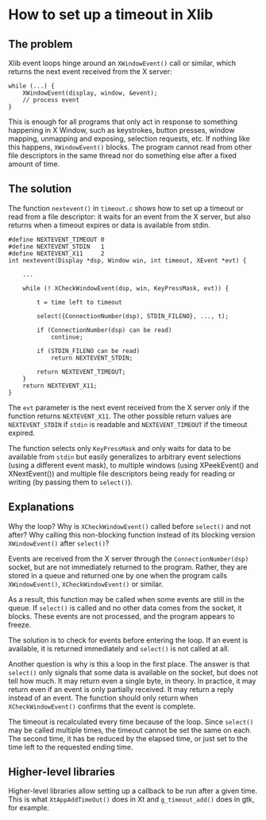 How to set up a timeout in Xlib
===============================

The problem
-----------

Xlib event loops hinge around an ``XWindowEvent()`` call or similar, which
returns the next event received from the X server:

```
while (...) {
	XWindowEvent(display, window, &event);
	// process event
}
```

This is enough for all programs that only act in response to something
happening in X Window, such as keystrokes, button presses, window mapping,
unmapping and exposing, selection requests, etc. If nothing like this happens,
``XWindowEvent()`` blocks. The program cannot read from other file descriptors
in the same thread nor do something else after a fixed amount of time.

The solution
------------

The function ``nextevent()`` in ``timeout.c`` shows how to set up a timeout or
read from a file descriptor: it waits for an event from the X server, but also
returns when a timeout expires or data is available from stdin.

```
#define NEXTEVENT_TIMEOUT 0
#define NEXTEVENT_STDIN   1
#define NEXTEVENT_X11     2
int nextevent(Display *dsp, Window win, int timeout, XEvent *evt) {

	...

	while (! XCheckWindowEvent(dsp, win, KeyPressMask, evt)) {

		t = time left to timeout

		select({ConnectionNumber(dsp), STDIN_FILENO}, ..., t);

		if (ConnectionNumber(dsp) can be read)
			continue;

		if (STDIN_FILENO can be read)
			return NEXTEVENT_STDIN;

		return NEXTEVENT_TIMEOUT;
	}
	return NEXTEVENT_X11;
}
```

The ``evt`` parameter is the next event received from the X server only if the
function returns ``NEXTEVENT_X11``. The other possible return values are
``NEXTEVENT_STDIN`` if ``stdin`` is readable and ``NEXTEVENT_TIMEOUT`` if the
timeout expired.

The function selects only ``KeyPressMask`` and only waits for data to be
available from ``stdin`` but easily generalizes to arbitrary event selections
(using a different event mask), to multiple windows (using XPeekEvent() and
XNextEvent()) and multiple file descriptors being ready for reading or writing
(by passing them to ``select()``).

Explanations
------------

Why the loop? Why is ``XCheckWindowEvent()`` called before ``select()`` and not
after? Why calling this non-blocking function instead of its blocking version
``XWindowEvent()`` after ``select()``?

Events are received from the X server through the ``ConnectionNumber(dsp)``
socket, but are not immediately returned to the program. Rather, they are
stored in a queue and returned one by one when the program calls
``XWindowEvent()``, ``XCheckWindowEvent()`` or similar.

As a result, this function may be called when some events are still in the
queue. If ``select()`` is called and no other data comes from the socket, it
blocks. These events are not processed, and the program appears to freeze.

The solution is to check for events before entering the loop. If an event is
available, it is returned immediately and ``select()`` is not called at all.

Another question is why is this a loop in the first place. The answer is that
``select()`` only signals that some data is available on the socket, but does
not tell how much. It may return even a single byte, in theory. In practice, it
may return even if an event is only partially received. It may return a reply
instead of an event. The function should only return when
``XCheckWindowEvent()`` confirms that the event is complete.

The timeout is recalculated every time because of the loop. Since ``select()``
may be called multiple times, the timeout cannot be set the same on each. The
second time, it has be reduced by the elapsed time, or just set to the time
left to the requested ending time.

Higher-level libraries
----------------------

Higher-level libraries allow setting up a callback to be run after a given
time. This is what ``XtAppAddTimeOut()`` does in Xt and ``g_timeout_add()``
does in gtk, for example.
